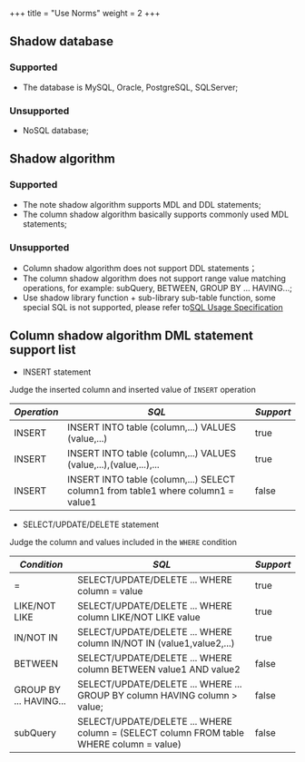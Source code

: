 +++
title = "Use Norms"
weight = 2
+++

## Shadow database

### Supported

* The database is MySQL, Oracle, PostgreSQL, SQLServer;

### Unsupported

* NoSQL database;

## Shadow algorithm

### Supported

* The note shadow algorithm supports MDL and DDL statements;
* The column shadow algorithm basically supports commonly used MDL statements;

### Unsupported

* Column shadow algorithm does not support DDL statements；
* The column shadow algorithm does not support range value matching operations, for example: subQuery, BETWEEN, GROUP BY ... HAVING...;
* Use shadow library function + sub-library sub-table function, some special SQL is not supported, 
  please refer to[SQL Usage Specification](https://shardingsphere.apache.org/document/current/en/features/sharding/use-norms/sql/)

## Column shadow algorithm DML statement support list

* INSERT statement

Judge the inserted column and inserted value of `INSERT` operation

| *Operation* | *SQL* | *Support*  |
| -------- | --------- | --------- |
| INSERT   | INSERT INTO table (column,...) VALUES (value,...) |  true |
| INSERT   | INSERT INTO table (column,...) VALUES (value,...),(value,...),... |  true |
| INSERT   | INSERT INTO table (column,...) SELECT column1 from table1 where column1 = value1 |  false |

* SELECT/UPDATE/DELETE statement

Judge the column and values included in the `WHERE` condition

| *Condition* | *SQL* | *Support* |
| -------- | --------- | --------- |
| = | SELECT/UPDATE/DELETE ... WHERE column = value | true |
| LIKE/NOT LIKE | SELECT/UPDATE/DELETE ... WHERE column LIKE/NOT LIKE value | true |
| IN/NOT IN | SELECT/UPDATE/DELETE ... WHERE column IN/NOT IN (value1,value2,...) | true |
| BETWEEN | SELECT/UPDATE/DELETE ... WHERE column BETWEEN value1 AND value2 | false |
| GROUP BY ... HAVING... | SELECT/UPDATE/DELETE ... WHERE ... GROUP BY column HAVING column > value; | false |
| subQuery | SELECT/UPDATE/DELETE ... WHERE column = (SELECT column FROM table WHERE column = value) | false |
